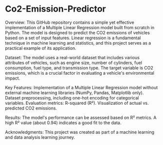 # Co2-Emission-Predictor

Overview:
  This GitHub repository contains a simple yet effective implementation of a Multiple Linear Regression model built from scratch in Python. The model is designed to predict the CO2 emissions of vehicles based on a 
  set of input features. Linear regression is a fundamental technique in machine learning and statistics, and this project serves as a practical example of its application.

Dataset:
  The model uses a real-world dataset that includes various attributes of vehicles, such as engine size, number of cylinders, fuel consumption, fuel type, and transmission type. The target variable is CO2 
  emissions, which is a crucial factor in evaluating a vehicle's environmental impact.

Key Features:
  Implementation of a Multiple Linear Regression model without external machine learning libraries (NumPy, Pandas, Matplotlib only).
  Dataset preprocessing, including one-hot encoding for categorical variables.
  Evaluation metrics: R-squared (R²).
  Visualization of actual vs. predicted CO2 emissions.

Results:
  The model's performance can be assessed based on R² metrics. A high R² value (about 0.94) indicates a good fit to the data.

Acknowledgments:
  This project was created as part of a machine learning and data analysis learning journey.
